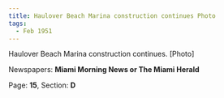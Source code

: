 ```yaml
---  
title: Haulover Beach Marina construction continues Photo  
tags:  
  - Feb 1951  
---  
```

  
Haulover Beach Marina construction continues. [Photo]  
  
Newspapers: **Miami Morning News or The Miami Herald**  
  
Page: **15**, Section: **D** 
